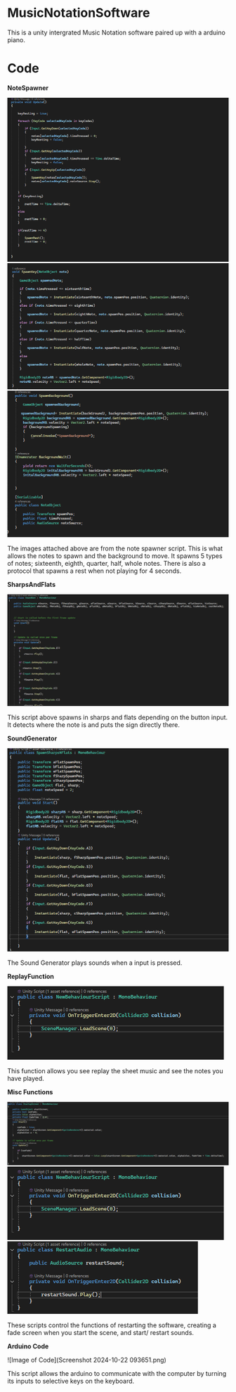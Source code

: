 # MusicNotationSoftware
This is a unity intergrated Music Notation software paired up with a arduino piano.
# Code

**NoteSpawner**

![Image of Code](https://github.com/NeilUpadhayaya/Music-Notation-Software/blob/main/code%20pt1.png)
![Image of Code](https://github.com/NeilUpadhayaya/Music-Notation-Software/blob/main/code%20pt2.png)
![Image of Code](https://github.com/NeilUpadhayaya/Music-Notation-Software/blob/main/code%20pt3.png)

The images attached above are from the note spawner script. This is what allows the notes to spawn and the background to move. It spawns 5 types of notes; sixteenth, eighth, quarter, half, whole notes. There is also a protocol that spawns a rest when not playing for 4 seconds.

**SharpsAndFlats**

![Image of Code](https://github.com/NeilUpadhayaya/Music-Notation-Software/blob/main/code%20pt4.png)

This script above spawns in sharps and flats depending on the button input. It detects where the note is and puts the sign directly there.

**SoundGenerator**

![Image of Code](https://github.com/NeilUpadhayaya/Music-Notation-Software/blob/main/code%20pt5.png)

The Sound Generator plays sounds when a input is pressed.

**ReplayFunction**

![Image of Code](https://github.com/NeilUpadhayaya/Music-Notation-Software/blob/main/code%20pt%208.png)

This function allows you see replay the sheet music and see the notes you have played.

**Misc Functions**

![Image of Code](https://github.com/NeilUpadhayaya/Music-Notation-Software/blob/main/code%20pt%207.png)
![Image of Code](https://github.com/NeilUpadhayaya/Music-Notation-Software/blob/main/code%20pt%208.png)
![Image of Code](https://github.com/NeilUpadhayaya/Music-Notation-Software/blob/main/code%20pt%209.png)

These scripts control the functions of restarting the software, creating a fade screen when you start the scene, and start/ restart sounds.

**Arduino Code**

![Image of Code](Screenshot 2024-10-22 093651.png)

This script allows the arduino to communicate with the computer by turning its inputs to selective keys on the keyboard.




















